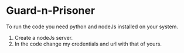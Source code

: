 # Guard-n-Prisoner

To run the code you need python and nodeJs installed on your system.

1. Create a nodeJs server.
2. In the code change my credentials and url with that of yours.
